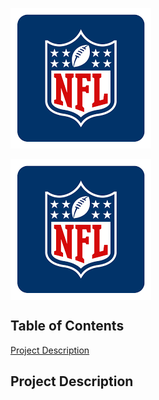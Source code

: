 ![NFL Logo](/Images/NFLMockDraftSimulator_NFLLogo.png)
<div><img align="center" src="/Images/NFLMockDraftSimulator_NFLLogo.png" alt="NFL Logo"></div>

## Table of Contents
[Project Description](#project-description)

## Project Description
